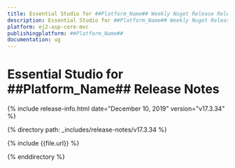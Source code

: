 ```yaml
---
title: Essential Studio for ##Platform_Name## Weekly Nuget Release Release Notes  
description: Essential Studio for ##Platform_Name## Weekly Nuget Release Release Notes  
platform: ej2-asp-core-mvc
publishingplatform: ##Platform_Name##
documentation: ug
---
```


# Essential Studio for  ##Platform_Name##  Release Notes  

{% include release-info.html date="December 10, 2019"   version="v17.3.34"  %} 

{% directory path: _includes/release-notes/v17.3.34 %}

{% include {{file.url}} %}

{% enddirectory %}
